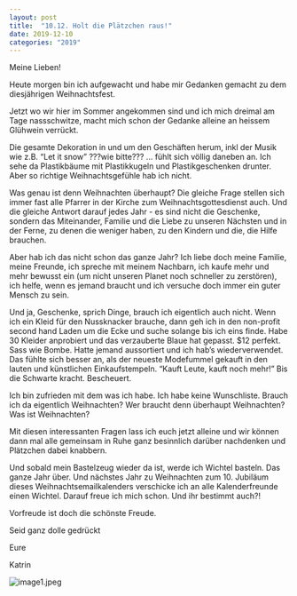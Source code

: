 ```yaml
---
layout: post
title:  "10.12. Holt die Plätzchen raus!"
date: 2019-12-10
categories: "2019"
---
```

Meine Lieben!


Heute morgen bin ich aufgewacht und habe mir Gedanken gemacht zu dem diesjährigen Weihnachtsfest.

Jetzt wo wir hier im Sommer angekommen sind und ich mich dreimal am Tage nassschwitze, macht mich schon der Gedanke alleine an heissem Glühwein verrückt.

Die gesamte Dekoration in und um den Geschäften herum, inkl der Musik wie z.B. “Let it snow” ???wie bitte??? ... fühlt sich völlig daneben an. Ich sehe da Plastikbäume mit Plastikkugeln und Plastikgeschenken drunter. Aber so richtige Weihnachtsgefühle hab ich nicht.

Was genau ist denn Weihnachten überhaupt? Die gleiche Frage stellen sich immer fast alle Pfarrer in der Kirche zum Weihnachtsgottesdienst auch. Und die gleiche Antwort darauf jedes Jahr - es sind nicht die Geschenke, sondern das Miteinander, Familie und die Liebe zu unseren Nächsten und in der Ferne, zu denen die weniger haben, zu den Kindern und die, die Hilfe brauchen.

Aber hab ich das nicht schon das ganze Jahr? Ich liebe doch meine Familie, meine Freunde, ich spreche mit meinem Nachbarn, ich kaufe mehr und mehr bewusst ein (um nicht unseren Planet noch schneller zu zerstören), ich helfe, wenn es jemand braucht und ich versuche doch immer ein guter Mensch zu sein. 

Und ja, Geschenke, sprich Dinge, brauch ich eigentlich auch nicht. Wenn ich ein Kleid für den Nussknacker brauche, dann geh ich in den non-profit second hand Laden um die Ecke und suche solange bis ich eins finde. Habe 30 Kleider anprobiert und das verzauberte Blaue hat gepasst. $12 perfekt. Sass wie Bombe. Hatte jemand aussortiert und ich hab’s wiederverwendet. Das fühlte sich besser an, als der neueste Modefummel gekauft in den lauten und künstlichen Einkaufstempeln. “Kauft Leute, kauft noch mehr!” Bis die Schwarte kracht. Bescheuert.

Ich bin zufrieden mit dem was ich habe. Ich habe keine Wunschliste. Brauch ich da eigentlich Weihnachten? Wer braucht denn überhaupt Weihnachten? Was ist Weihnachten?

Mit diesen interessanten Fragen lass ich euch jetzt alleine und wir können dann mal alle gemeinsam in Ruhe ganz besinnlich darüber nachdenken und Plätzchen dabei knabbern.

Und sobald mein Bastelzeug wieder da ist, werde ich Wichtel basteln. Das ganze Jahr über. Und nächstes Jahr zu Weihnachten zum 10. Jubiläum dieses Weihnachtsemailkalenders verschicke ich an alle Kalenderfreunde einen Wichtel. Darauf freue ich mich schon. Und ihr bestimmt auch?!

Vorfreude ist doch die schönste Freude.

Seid ganz dolle gedrückt

Eure

Katrin





![image1.jpeg](/weihnachten/assets/2019-12-10/image1.jpeg)

